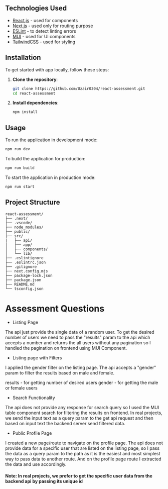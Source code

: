 ## Technologies Used

- [React.js](https://react.dev/) - used for components
- [Next.js](https://nextjs.org/) - used only for routing purpose
- [ESLint](https://eslint.org/) - to detect linting errors
- [MUI](https://mui.com/) - used for UI components
- [TailwindCSS](https://tailwindcss.com/) - used for styling

## Installation

To get started with app locally, follow these steps:

1. **Clone the repository**:

   ```bash
   git clone https://github.com/Uzair0304/react-assessment.git
   cd react-assessment
   ```

2. **Install dependencies**:

   ```bash
   npm install
   ```

## Usage

To run the application in development mode:

```bash
npm run dev
```

To build the application for production:

```bash
npm run build
```

To start the application in production mode:

```bash
npm run start
```

## Project Structure

```plaintext
react-assessment/
├── .next/
├── .vscode/
├── node_modules/
├── public/
├── src/
|   ├── api/
│   ├── app/
│   ├── components/
│   └── lib/
├── .eslintignore
├── .eslintrc.json
├── .gitignore
├── next.config.mjs
├── package-lock.json
├── package.json
├── README.md
└── tsconfig.json
```
# Assessment Questions

- Listing Page

The api just provide the single data of a random user. To get the desired number of users we need to pass the "results" param to the api which accepts a number and returns the all users without any pagination so I handled the pagination on frontend using MUI Component.

- Listing page with Filters

I applied the gender filter on the listing page. The api accepts a "gender" param to filter the results based on male and female.

results - for getting number of desired users
gender - for getting the male or female users 

- Search Functionality

The api does not provide any response for search query so I used the MUI table component  search for filtering the results on frontend. In real projects, we send the input text as a query param to the get api request and then based on input text the backend server send filtered data.

- Public Profile Page

I created a new page/route to navigate on the profile page. The api does not provide data for a specific user that are listed on the listing page, so I pass the data as a query param to the path as it is the easiest and most simplest way to pass data to another route. And on the profile page route I extracted the data and use accordingly.

#### Note: In real projects, we prefer to get the specific user data from the backend api by passing its unique id


